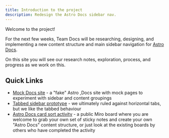 ```yaml
---
title: Introduction to the project
description: Redesign the Astro Docs sidebar nav.
---
```


Welcome to the project! 

For the next few weeks, Team Docs will be researching, designing, and implementing a new content structure and main sidebar navigation for [Astro Docs](https://docs.astro.build).

On this site you will see our research notes, exploration, process, and progress as we work on this. 

## Quick Links

- [Mock Docs site](https://docs-sidebar-topics.netlify.app/) - a "fake" Astro ,Docs site with mock pages to experiment with sidebar and content groupings
- [Tabbed sidebar prototype](https://docs-sidebar-experimentation.netlify.app/guides/example/) - we ultimately ruled against horizontal tabs, but we like the tabbed behaviour
- [Astro Docs card sort activity](https://miro.com/welcomeonboard/d0l0OXN0NGlzUlhkbk8wV1ZJblEzdHBPZ1hYMEs4Q2NiZDFqZEcwVk9yS1JJU1YxM0VDenROVWdETTF1NGx0RnwzNDU4NzY0NjAyNzA0MDQ2NDY5fDI=?share_link_id=287073389029) - a public Miro board where you are welcome to grab your own set of sticky notes and create your own "Astro Docs" content structure, or just look at the existing boards by others who have completed the activity
